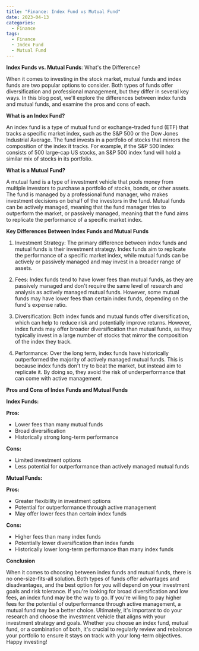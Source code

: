 ```yaml
---
title: "Finance: Index Fund vs Mutual Fund"
date: 2023-04-13
categories:
  - Finance
tags:
  - Finance
  - Index Fund
  - Mutual Fund
---
```

**Index Funds vs. Mutual Funds**: What's the Difference?

When it comes to investing in the stock market, mutual funds and index funds are two popular options to consider. Both types of funds offer diversification and professional management, but they differ in several key ways. In this blog post, we'll explore the differences between index funds and mutual funds, and examine the pros and cons of each.

**What is an Index Fund?**

An index fund is a type of mutual fund or exchange-traded fund (ETF) that tracks a specific market index, such as the S&P 500 or the Dow Jones Industrial Average. The fund invests in a portfolio of stocks that mirrors the composition of the index it tracks. For example, if the S&P 500 index consists of 500 large-cap US stocks, an S&P 500 index fund will hold a similar mix of stocks in its portfolio.

**What is a Mutual Fund?**

A mutual fund is a type of investment vehicle that pools money from multiple investors to purchase a portfolio of stocks, bonds, or other assets. The fund is managed by a professional fund manager, who makes investment decisions on behalf of the investors in the fund. Mutual funds can be actively managed, meaning that the fund manager tries to outperform the market, or passively managed, meaning that the fund aims to replicate the performance of a specific market index.

**Key Differences Between Index Funds and Mutual Funds**

1. Investment Strategy: The primary difference between index funds and mutual funds is their investment strategy. Index funds aim to replicate the performance of a specific market index, while mutual funds can be actively or passively managed and may invest in a broader range of assets.

2. Fees: Index funds tend to have lower fees than mutual funds, as they are passively managed and don't require the same level of research and analysis as actively managed mutual funds. However, some mutual funds may have lower fees than certain index funds, depending on the fund's expense ratio.

3. Diversification: Both index funds and mutual funds offer diversification, which can help to reduce risk and potentially improve returns. However, index funds may offer broader diversification than mutual funds, as they typically invest in a large number of stocks that mirror the composition of the index they track.

4. Performance: Over the long term, index funds have historically outperformed the majority of actively managed mutual funds. This is because index funds don't try to beat the market, but instead aim to replicate it. By doing so, they avoid the risk of underperformance that can come with active management.

**Pros and Cons of Index Funds and Mutual Funds**

**Index Funds:**

**Pros:**
* Lower fees than many mutual funds
* Broad diversification
* Historically strong long-term performance

**Cons:**
* Limited investment options
* Less potential for outperformance than actively managed mutual funds

**Mutual Funds:**

**Pros:**
* Greater flexibility in investment options
* Potential for outperformance through active management
* May offer lower fees than certain index funds

**Cons:**
* Higher fees than many index funds
* Potentially lower diversification than index funds
* Historically lower long-term performance than many index funds

**Conclusion**

When it comes to choosing between index funds and mutual funds, there is no one-size-fits-all solution. Both types of funds offer advantages and disadvantages, and the best option for you will depend on your investment goals and risk tolerance. If you're looking for broad diversification and low fees, an index fund may be the way to go. If you're willing to pay higher fees for the potential of outperformance through active management, a mutual fund may be a better choice. Ultimately, it's important to do your research and choose the investment vehicle that aligns with your investment strategy and goals. Whether you choose an index fund, mutual fund, or a combination of both, it's crucial to regularly review and rebalance your portfolio to ensure it stays on track with your long-term objectives. Happy investing!